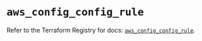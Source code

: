 # `aws_config_config_rule`

Refer to the Terraform Registry for docs: [`aws_config_config_rule`](https://registry.terraform.io/providers/hashicorp/aws/5.45.0/docs/resources/config_config_rule).
